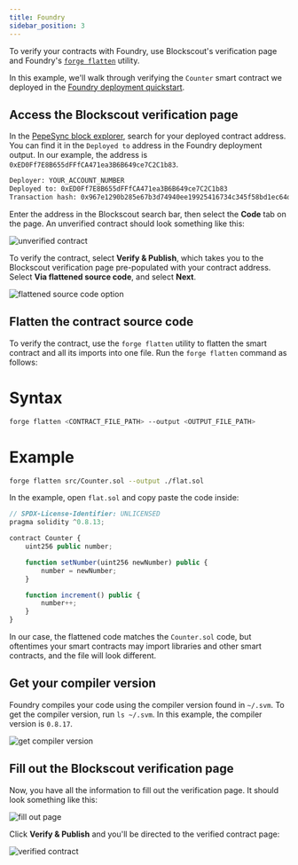 ```yaml
---
title: Foundry
sidebar_position: 3
---
```


To verify your contracts with Foundry, use Blockscout's verification page and Foundry's [`forge flatten`](https://book.getfoundry.sh/reference/forge/forge-flatten) utility.

In this example, we'll walk through verifying the `Counter` smart contract we deployed in the [Foundry deployment quickstart](../deploy-smart-contract/foundry.md).

## Access the Blockscout verification page

In the [PepeSync block explorer](https://goerli-test.pepesync.xyz), search for your deployed contract address. You can find it in the `Deployed to` address in the Foundry deployment output. In our example, the address is `0xED0Ff7E8B655dFFfCA471ea3B6B649ce7C2C1b83`.

```bash
Deployer: YOUR_ACCOUNT_NUMBER
Deployed to: 0xED0Ff7E8B655dFFfCA471ea3B6B649ce7C2C1b83
Transaction hash: 0x967e1290b285e67b3d74940ee19925416734c345f58bd1ec64dcea134647d7ee
```

Enter the address in the Blockscout search bar, then select the **Code** tab on the page. An unverified contract should look something like this:

![unverified contract](/img/quests/foundry/foundry_verification_1.png)

To verify the contract, select **Verify & Publish**, which takes you to the Blockscout verification page pre-populated with your contract address. Select **Via flattened source code**, and select **Next**.

![flattened source code option](/img/quests/foundry/foundry_verification_2.png)

## Flatten the contract source code

To verify the contract, use the `forge flatten` utility to flatten the smart contract and all its imports into one file. Run the `forge flatten` command as follows:

<!--tabs-->

# Syntax

```bash
forge flatten <CONTRACT_FILE_PATH> --output <OUTPUT_FILE_PATH>
```

# Example

```bash
forge flatten src/Counter.sol --output ./flat.sol
```

<!--/tabs-->

In the example, open `flat.sol` and copy paste the code inside:

```javascript
// SPDX-License-Identifier: UNLICENSED
pragma solidity ^0.8.13;

contract Counter {
    uint256 public number;

    function setNumber(uint256 newNumber) public {
        number = newNumber;
    }

    function increment() public {
        number++;
    }
}
```

In our case, the flattened code matches the `Counter.sol` code, but oftentimes your smart contracts may import libraries and other smart contracts, and the file will look different.

## Get your compiler version

Foundry compiles your code using the compiler version found in `~/.svm`. To get the compiler version, run `ls ~/.svm`. In this example, the compiler version is `0.8.17`.

![get compiler version](/img/quests/foundry/foundry_verification_3.png)

## Fill out the Blockscout verification page

Now, you have all the information to fill out the verification page. It should look something like this:

![fill out page](/img/quests/foundry/foundry_verification_4.png)

Click **Verify & Publish** and you'll be directed to the verified contract page:

![verified contract](/img/quests/foundry/foundry_verification_5.png)
